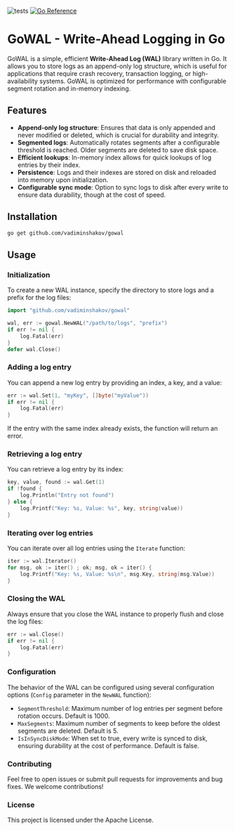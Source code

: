 ![tests](https://github.com/vadiminshakov/gowal/actions/workflows/tests.yml/badge.svg?branch=master)
[![Go Reference](https://pkg.go.dev/badge/github.com/vadiminshakov/gowal.svg)](https://pkg.go.dev/github.com/vadiminshakov/gowal)


# GoWAL - Write-Ahead Logging in Go

GoWAL is a simple, efficient **Write-Ahead Log (WAL)** library written in Go. It allows you to store logs as an append-only log structure, which is useful for applications that require crash recovery, transaction logging, or high-availability systems. GoWAL is optimized for performance with configurable segment rotation and in-memory indexing.

## Features

- **Append-only log structure**: Ensures that data is only appended and never modified or deleted, which is crucial for durability and integrity.
- **Segmented logs**: Automatically rotates segments after a configurable threshold is reached. Older segments are deleted to save disk space.
- **Efficient lookups**: In-memory index allows for quick lookups of log entries by their index.
- **Persistence**: Logs and their indexes are stored on disk and reloaded into memory upon initialization.
- **Configurable sync mode**: Option to sync logs to disk after every write to ensure data durability, though at the cost of speed.

## Installation

```bash
go get github.com/vadiminshakov/gowal
```

## Usage

### Initialization

To create a new WAL instance, specify the directory to store logs and a prefix for the log files:

```go
import "github.com/vadiminshakov/gowal"

wal, err := gowal.NewWAL("/path/to/logs", "prefix")
if err != nil {
    log.Fatal(err)
}
defer wal.Close()
```

### Adding a log entry
You can append a new log entry by providing an index, a key, and a value:
```go
err := wal.Set(1, "myKey", []byte("myValue"))
if err != nil {
    log.Fatal(err)
}
```
If the entry with the same index already exists, the function will return an error.

### Retrieving a log entry

You can retrieve a log entry by its index:

```go
key, value, found := wal.Get(1)
if !found {
    log.Println("Entry not found")
} else {
    log.Printf("Key: %s, Value: %s", key, string(value))
}
```

### Iterating over log entries

You can iterate over all log entries using the `Iterate` function:

```go
iter := wal.Iterator()
for msg, ok := iter() ; ok; msg, ok = iter() {
    log.Printf("Key: %s, Value: %s\n", msg.Key, string(msg.Value))
}
```

### Closing the WAL
Always ensure that you close the WAL instance to properly flush and close the log files:

```go
err := wal.Close()
if err != nil {
    log.Fatal(err)
}
```

### Configuration
The behavior of the WAL can be configured using several configuration options (`Config` parameter in the `NewWAL` function):

 - `SegmentThreshold`: Maximum number of log entries per segment before rotation occurs. Default is 1000.
 - `MaxSegments`: Maximum number of segments to keep before the oldest segments are deleted. Default is 5.
 - `IsInSyncDiskMode`: When set to true, every write is synced to disk, ensuring durability at the cost of performance. Default is false.

### Contributing
Feel free to open issues or submit pull requests for improvements and bug fixes. We welcome contributions!

### License
This project is licensed under the Apache License.